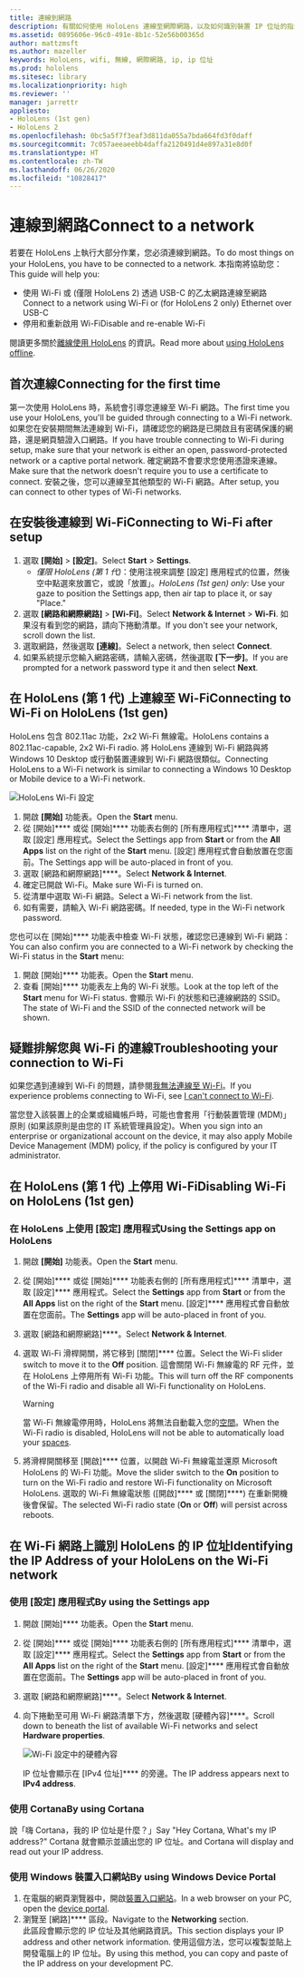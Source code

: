 ```yaml
---
title: 連線到網路
description: 有關如何使用 HoloLens 連線至網際網路，以及如何識別裝置 IP 位址的指示。
ms.assetid: 0895606e-96c0-491e-8b1c-52e56b00365d
author: mattzmsft
ms.author: mazeller
keywords: HoloLens, wifi, 無線, 網際網路, ip, ip 位址
ms.prod: hololens
ms.sitesec: library
ms.localizationpriority: high
ms.reviewer: ''
manager: jarrettr
appliesto:
- HoloLens (1st gen)
- HoloLens 2
ms.openlocfilehash: 0bc5a5f7f3eaf3d811da055a7bda664fd3f0daff
ms.sourcegitcommit: 7c057aeeaeebb4daffa2120491d4e897a31e8d0f
ms.translationtype: HT
ms.contentlocale: zh-TW
ms.lasthandoff: 06/26/2020
ms.locfileid: "10828417"
---
```

# <span data-ttu-id="cb245-104">連線到網路</span><span class="sxs-lookup"><span data-stu-id="cb245-104">Connect to a network</span></span>

<span data-ttu-id="cb245-105">若要在 HoloLens 上執行大部分作業，您必須連線到網路。</span><span class="sxs-lookup"><span data-stu-id="cb245-105">To do most things on your HoloLens, you have to be connected to a network.</span></span> <span data-ttu-id="cb245-106">本指南將協助您：</span><span class="sxs-lookup"><span data-stu-id="cb245-106">This guide will help you:</span></span>

- <span data-ttu-id="cb245-107">使用 Wi-Fi 或 (僅限 HoloLens 2) 透過 USB-C 的乙太網路連線至網路</span><span class="sxs-lookup"><span data-stu-id="cb245-107">Connect to a network using Wi-Fi or (for HoloLens 2 only) Ethernet over USB-C</span></span>
- <span data-ttu-id="cb245-108">停用和重新啟用 Wi-Fi</span><span class="sxs-lookup"><span data-stu-id="cb245-108">Disable and re-enable Wi-Fi</span></span>

<span data-ttu-id="cb245-109">閱讀更多關於[離線使用 HoloLens](hololens-offline.md) 的資訊。</span><span class="sxs-lookup"><span data-stu-id="cb245-109">Read more about [using HoloLens offline](hololens-offline.md).</span></span>

## <span data-ttu-id="cb245-110">首次連線</span><span class="sxs-lookup"><span data-stu-id="cb245-110">Connecting for the first time</span></span>

<span data-ttu-id="cb245-111">第一次使用 HoloLens 時，系統會引導您連線至 Wi-Fi 網路。</span><span class="sxs-lookup"><span data-stu-id="cb245-111">The first time you use your HoloLens, you'll be guided through connecting to a Wi-Fi network.</span></span> <span data-ttu-id="cb245-112">如果您在安裝期間無法連線到 Wi-Fi，請確認您的網路是已開啟且有密碼保護的網路，還是網頁驗證入口網路。</span><span class="sxs-lookup"><span data-stu-id="cb245-112">If you have trouble connecting to Wi-Fi during setup, make sure that your network is either an open, password-protected network or a captive portal network.</span></span> <span data-ttu-id="cb245-113">確定網路不會要求您使用憑證來連線。</span><span class="sxs-lookup"><span data-stu-id="cb245-113">Make sure that the network doesn't require you to use a certificate to connect.</span></span> <span data-ttu-id="cb245-114">安裝之後，您可以連線至其他類型的 Wi-Fi 網路。</span><span class="sxs-lookup"><span data-stu-id="cb245-114">After setup, you can connect to other types of Wi-Fi networks.</span></span>

## <span data-ttu-id="cb245-115">在安裝後連線到 Wi-Fi</span><span class="sxs-lookup"><span data-stu-id="cb245-115">Connecting to Wi-Fi after setup</span></span>

1. <span data-ttu-id="cb245-116">選取 **[開始]** > **[設定]**。</span><span class="sxs-lookup"><span data-stu-id="cb245-116">Select **Start** > **Settings**.</span></span>
   - <span data-ttu-id="cb245-117">*僅限 HoloLens (第 1 代)*：使用注視來調整 [設定] 應用程式的位置，然後空中點選來放置它，或說「放置」。</span><span class="sxs-lookup"><span data-stu-id="cb245-117">*HoloLens (1st gen) only*: Use your gaze to position the Settings app, then air tap to place it, or say "Place."</span></span>
1. <span data-ttu-id="cb245-118">選取 **[網路和網際網路]** > **[Wi-Fi]**。</span><span class="sxs-lookup"><span data-stu-id="cb245-118">Select **Network & Internet** > **Wi-Fi**.</span></span> <span data-ttu-id="cb245-119">如果沒有看到您的網路，請向下捲動清單。</span><span class="sxs-lookup"><span data-stu-id="cb245-119">If you don't see your network, scroll down the list.</span></span>
1. <span data-ttu-id="cb245-120">選取網路，然後選取 **[連線]**。</span><span class="sxs-lookup"><span data-stu-id="cb245-120">Select a network, then select **Connect**.</span></span>
1. <span data-ttu-id="cb245-121">如果系統提示您輸入網路密碼，請輸入密碼，然後選取 **[下一步]**。</span><span class="sxs-lookup"><span data-stu-id="cb245-121">If you are prompted for a network password type it and then select **Next**.</span></span>

## <span data-ttu-id="cb245-122">在 HoloLens (第 1 代) 上連線至 Wi-Fi</span><span class="sxs-lookup"><span data-stu-id="cb245-122">Connecting to Wi-Fi on HoloLens (1st gen)</span></span>

<span data-ttu-id="cb245-123">HoloLens 包含 802.11ac 功能，2x2 Wi-Fi 無線電。</span><span class="sxs-lookup"><span data-stu-id="cb245-123">HoloLens contains a 802.11ac-capable, 2x2 Wi-Fi radio.</span></span> <span data-ttu-id="cb245-124">將 HoloLens 連線到 Wi-Fi 網路與將 Windows 10 Desktop 或行動裝置連線到 Wi-Fi 網路很類似。</span><span class="sxs-lookup"><span data-stu-id="cb245-124">Connecting HoloLens to a Wi-Fi network is similar to connecting a Windows 10 Desktop or Mobile device to a Wi-Fi network.</span></span>

![HoloLens Wi-Fi 設定](./images/wifi-hololens-600px.jpg)

1. <span data-ttu-id="cb245-126">開啟 **[開始]** 功能表。</span><span class="sxs-lookup"><span data-stu-id="cb245-126">Open the **Start** menu.</span></span>
1. <span data-ttu-id="cb245-127">從 [開始]\*\*\*\* 或從 [開始]\*\*\*\* 功能表右側的 [所有應用程式]\*\*\*\* 清單中，選取 [設定] 應用程式。</span><span class="sxs-lookup"><span data-stu-id="cb245-127">Select the Settings app from **Start** or from the **All Apps** list on the right of the **Start** menu.</span></span> <span data-ttu-id="cb245-128">[設定] 應用程式會自動放置在您面前。</span><span class="sxs-lookup"><span data-stu-id="cb245-128">The Settings app will be auto-placed in front of you.</span></span>
1. <span data-ttu-id="cb245-129">選取 [網路和網際網路]\*\*\*\*。</span><span class="sxs-lookup"><span data-stu-id="cb245-129">Select **Network & Internet**.</span></span>
1. <span data-ttu-id="cb245-130">確定已開啟 Wi-Fi。</span><span class="sxs-lookup"><span data-stu-id="cb245-130">Make sure Wi-Fi is turned on.</span></span>
1. <span data-ttu-id="cb245-131">從清單中選取 Wi-Fi 網路。</span><span class="sxs-lookup"><span data-stu-id="cb245-131">Select a Wi-Fi network from the list.</span></span>
1. <span data-ttu-id="cb245-132">如有需要，請輸入 Wi-Fi 網路密碼。</span><span class="sxs-lookup"><span data-stu-id="cb245-132">If needed, type in the Wi-Fi network password.</span></span>

<span data-ttu-id="cb245-133">您也可以在 [開始]\*\*\*\* 功能表中檢查 Wi-Fi 狀態，確認您已連線到 Wi-Fi 網路：</span><span class="sxs-lookup"><span data-stu-id="cb245-133">You can also confirm you are connected to a Wi-Fi network by checking the Wi-Fi status in the **Start** menu:</span></span>

1. <span data-ttu-id="cb245-134">開啟 [開始]\*\*\*\* 功能表。</span><span class="sxs-lookup"><span data-stu-id="cb245-134">Open the **Start** menu.</span></span>
1. <span data-ttu-id="cb245-135">查看 [開始]\*\*\*\* 功能表左上角的 Wi-Fi 狀態。</span><span class="sxs-lookup"><span data-stu-id="cb245-135">Look at the top left of the **Start** menu for Wi-Fi status.</span></span> <span data-ttu-id="cb245-136">會顯示 Wi-Fi 的狀態和已連線網路的 SSID。</span><span class="sxs-lookup"><span data-stu-id="cb245-136">The state of Wi-Fi and the SSID of the connected network will be shown.</span></span>

## <span data-ttu-id="cb245-137">疑難排解您與 Wi-Fi 的連線</span><span class="sxs-lookup"><span data-stu-id="cb245-137">Troubleshooting your connection to Wi-Fi</span></span>

<span data-ttu-id="cb245-138">如果您遇到連線到 Wi-Fi 的問題，請參閱[我無法連線至 Wi-Fi](./hololens-faq.md#i-cant-connect-to-wi-fi)。</span><span class="sxs-lookup"><span data-stu-id="cb245-138">If you experience problems connecting to Wi-Fi, see [I can't connect to Wi-Fi](./hololens-faq.md#i-cant-connect-to-wi-fi).</span></span>

<span data-ttu-id="cb245-139">當您登入該裝置上的企業或組織帳戶時，可能也會套用「行動裝置管理 (MDM)」原則 (如果該原則是由您的 IT 系統管理員設定)。</span><span class="sxs-lookup"><span data-stu-id="cb245-139">When you sign into an enterprise or organizational account on the device, it may also apply Mobile Device Management (MDM) policy, if the policy is configured by your IT administrator.</span></span>

## <span data-ttu-id="cb245-140">在 HoloLens (第 1 代) 上停用 Wi-Fi</span><span class="sxs-lookup"><span data-stu-id="cb245-140">Disabling Wi-Fi on HoloLens (1st gen)</span></span>

### <span data-ttu-id="cb245-141">在 HoloLens 上使用 [設定] 應用程式</span><span class="sxs-lookup"><span data-stu-id="cb245-141">Using the Settings app on HoloLens</span></span>

1. <span data-ttu-id="cb245-142">開啟 **[開始]** 功能表。</span><span class="sxs-lookup"><span data-stu-id="cb245-142">Open the **Start** menu.</span></span>
1. <span data-ttu-id="cb245-143">從 [開始]\*\*\*\* 或從 [開始]\*\*\*\* 功能表右側的 [所有應用程式]\*\*\*\* 清單中，選取 [設定]\*\*\*\* 應用程式。</span><span class="sxs-lookup"><span data-stu-id="cb245-143">Select the **Settings** app from **Start** or from the **All Apps** list on the right of the **Start** menu.</span></span> <span data-ttu-id="cb245-144">[設定]\*\*\*\* 應用程式會自動放置在您面前。</span><span class="sxs-lookup"><span data-stu-id="cb245-144">The **Settings** app will be auto-placed in front of you.</span></span>
1. <span data-ttu-id="cb245-145">選取 [網路和網際網路]\*\*\*\*。</span><span class="sxs-lookup"><span data-stu-id="cb245-145">Select **Network & Internet**.</span></span>
1. <span data-ttu-id="cb245-146">選取 Wi-Fi 滑桿開關，將它移到 [關閉]\*\*\*\* 位置。</span><span class="sxs-lookup"><span data-stu-id="cb245-146">Select the Wi-Fi slider switch to move it to the **Off** position.</span></span> <span data-ttu-id="cb245-147">這會關閉 Wi-Fi 無線電的 RF 元件，並在 HoloLens 上停用所有 Wi-Fi 功能。</span><span class="sxs-lookup"><span data-stu-id="cb245-147">This will turn off the RF components of the Wi-Fi radio and disable all Wi-Fi functionality on HoloLens.</span></span>

    > [!WARNING]
    > <span data-ttu-id="cb245-148">當 Wi-Fi 無線電停用時，HoloLens 將無法自動載入您的[空間](hololens-spaces.md)。</span><span class="sxs-lookup"><span data-stu-id="cb245-148">When the Wi-Fi radio is disabled, HoloLens will not be able to automatically load your [spaces](hololens-spaces.md).</span></span>

1. <span data-ttu-id="cb245-149">將滑桿開關移至 [開啟]\*\*\*\* 位置，以開啟 Wi-Fi 無線電並還原 Microsoft HoloLens 的 Wi-Fi 功能。</span><span class="sxs-lookup"><span data-stu-id="cb245-149">Move the slider switch to the **On** position to turn on the Wi-Fi radio and restore Wi-Fi functionality on Microsoft HoloLens.</span></span> <span data-ttu-id="cb245-150">選取的 Wi-Fi 無線電狀態 ([開啟]\*\*\*\* 或 [關閉]\*\*\*\*) 在重新開機後會保留。</span><span class="sxs-lookup"><span data-stu-id="cb245-150">The selected Wi-Fi radio state (**On** or **Off**) will persist across reboots.</span></span>

## <span data-ttu-id="cb245-151">在 Wi-Fi 網路上識別 HoloLens 的 IP 位址</span><span class="sxs-lookup"><span data-stu-id="cb245-151">Identifying the IP Address of your HoloLens on the Wi-Fi network</span></span>

### <span data-ttu-id="cb245-152">使用 [設定] 應用程式</span><span class="sxs-lookup"><span data-stu-id="cb245-152">By using the Settings app</span></span>

1. <span data-ttu-id="cb245-153">開啟 [開始]\*\*\*\* 功能表。</span><span class="sxs-lookup"><span data-stu-id="cb245-153">Open the **Start** menu.</span></span>
1. <span data-ttu-id="cb245-154">從 [開始]\*\*\*\* 或從 [開始]\*\*\*\* 功能表右側的 [所有應用程式]\*\*\*\* 清單中，選取 [設定]\*\*\*\* 應用程式。</span><span class="sxs-lookup"><span data-stu-id="cb245-154">Select the **Settings** app from **Start** or from the **All Apps** list on the right of the **Start** menu.</span></span> <span data-ttu-id="cb245-155">[設定]\*\*\*\* 應用程式會自動放置在您面前。</span><span class="sxs-lookup"><span data-stu-id="cb245-155">The **Settings** app will be auto-placed in front of you.</span></span>
1. <span data-ttu-id="cb245-156">選取 [網路和網際網路]\*\*\*\*。</span><span class="sxs-lookup"><span data-stu-id="cb245-156">Select **Network & Internet**.</span></span>
1. <span data-ttu-id="cb245-157">向下捲動至可用 Wi-Fi 網路清單下方，然後選取 [硬體內容]\*\*\*\*。</span><span class="sxs-lookup"><span data-stu-id="cb245-157">Scroll down to beneath the list of available Wi-Fi networks and select **Hardware properties**.</span></span>

    ![Wi-Fi 設定中的硬體內容](./images/wifi-hololens-hwdetails.jpg)

   <span data-ttu-id="cb245-159">IP 位址會顯示在 [IPv4 位址]\*\*\*\* 的旁邊。</span><span class="sxs-lookup"><span data-stu-id="cb245-159">The IP address appears next to **IPv4 address**.</span></span>

### <span data-ttu-id="cb245-160">使用 Cortana</span><span class="sxs-lookup"><span data-stu-id="cb245-160">By using Cortana</span></span>

<span data-ttu-id="cb245-161">說「嗨 Cortana，我的 IP 位址是什麼？」</span><span class="sxs-lookup"><span data-stu-id="cb245-161">Say "Hey Cortana, What's my IP address?"</span></span> <span data-ttu-id="cb245-162">Cortana 就會顯示並讀出您的 IP 位址。</span><span class="sxs-lookup"><span data-stu-id="cb245-162">and Cortana will display and read out your IP address.</span></span>

### <span data-ttu-id="cb245-163">使用 Windows 裝置入口網站</span><span class="sxs-lookup"><span data-stu-id="cb245-163">By using Windows Device Portal</span></span>

1. <span data-ttu-id="cb245-164">在電腦的網頁瀏覽器中，開啟[裝置入口網站](/windows/mixed-reality/using-the-windows-device-portal.md#networking)。</span><span class="sxs-lookup"><span data-stu-id="cb245-164">In a web browser on your PC, open the [device portal](/windows/mixed-reality/using-the-windows-device-portal.md#networking).</span></span>
1. <span data-ttu-id="cb245-165">瀏覽至 [網路]\*\*\*\* 區段。</span><span class="sxs-lookup"><span data-stu-id="cb245-165">Navigate to the **Networking** section.</span></span>  
   <span data-ttu-id="cb245-166">此區段會顯示您的 IP 位址及其他網路資訊。</span><span class="sxs-lookup"><span data-stu-id="cb245-166">This section displays your IP address and other network information.</span></span> <span data-ttu-id="cb245-167">使用這個方法，您可以複製並貼上開發電腦上的 IP 位址。</span><span class="sxs-lookup"><span data-stu-id="cb245-167">By using this method, you can copy and paste of the IP address on your development PC.</span></span>
